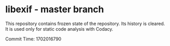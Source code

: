 # libexif - master branch

This repository contains frozen state of the repository.
Its history is cleared. It is used only for static code
analysis with Codacy.

Commit Time: 1702016790